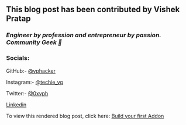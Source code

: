 ## This blog post has been contributed by **Vishek Pratap**


### *Engineer by profession and entrepreneur by passion. Community Geek 🤩*


### **Socials:**


GitHub:- [@vphacker](https://www.github.com/vphacker)

Instagram:- [@techie_vp](https://www.instagram.com/techie_vp/)

Twitter:- [@0xvph](https://www.twitter.com/0xvph)

[Linkedin](https://www.linkedin.com/in/vishekpratap)

To view this rendered blog post, click here: [Build your first Addon](https://htmlpreview.github.io/?https://github.com/edge-addons-dev-community/blog-post-challenge/blob/main/Vishek_Pratap/Build%20Your%20First%20Addon%20by%20Vishek.html)
